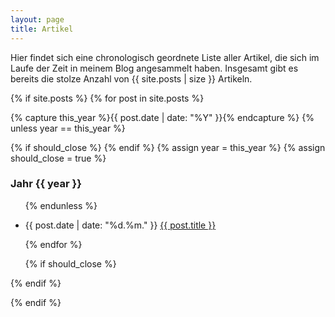 ```yaml
---
layout: page
title: Artikel
---
```


Hier findet sich eine chronologisch geordnete Liste aller Artikel, die sich im Laufe der Zeit in meinem Blog angesammelt haben. Insgesamt gibt es bereits die stolze Anzahl von {{ site.posts | size }} Artikeln.

  {% if site.posts %}
  {% for post in site.posts %}

  {% capture this_year %}{{ post.date | date: "%Y" }}{% endcapture %}
  {% unless year == this_year %}

  {% if should_close %} </ul> {% endif %}
  {% assign year = this_year %}
  {% assign should_close = true %}

  <h3>Jahr {{ year }}</h3>
  <ul>

  {% endunless %}  

  <li><time datetime="{{ post.date | date_to_xmlschema }}">{{ post.date | date: "%d.%m." }}</time> <a href="{{ post.url }}">{{ post.title }}</a></li>

  {% endfor %}

  {% if should_close %} </ul> {% endif %}

  {% endif %}
